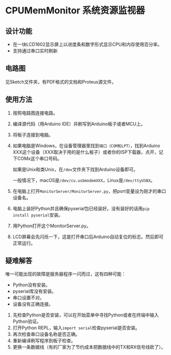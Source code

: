 # CPUMemMonitor 系统资源监视器

## 设计功能
* 在一块LCD1602显示屏上以进度条和数字形式显示CPU和内存使用百分率。
* 支持通过串口实时刷新

## 电路图
见Sketch文件夹，有PDF格式的文档和Proteus源文件。

## 使用方法
1. 按照电路图连接电路。
2. 编译源代码（用Arduino IDE）并刷写到Arduino板子或者MCU上。
3. 将板子连接到电脑。
4. 如果电脑是Windows，在设备管理器里找到`端口（COM和LPT）`，找到Arduino XXX这个设备（XXX取决于用的是什么板子）或者你的ISP下载器，点开，记下COMx这个串口号码。
   
   如果是Unix和类Unix，在`/dev`文件夹下找到Arduino设备即可。
   
   一般情况下，macOS是`/dev/cu.usbmodemXXX`，Linux是`/dev/ttyUSBX`。
5. 在电脑上打开`MonitorServer/MonitorServer.py`，把port变量设为刚才的串口设备名。
6. 电脑上装好Python并且确保pyserial包已经装好。没有装好的话用`pip install pyserial`安装。
7. 用Python打开这个MonitorServer.py。
8. LCD屏幕会先闪烁一下，这是打开串口后Arduino自动复位的标志。然后即可正常运行。

## 疑难解答
唯一可能出现的故障是服务器程序一闪而过，这有四种可能：

* Python没有安装。
* pyserial库没有安装。
* 串口设置不对。
* 设备没有正确连接。

1. 先检查Python是否安装，可以在开始菜单中寻找Python或者在终端中输入Python验证。
2. 打开Python REPL，输入`import serial`检查pyserial是否安装。
3. 再次检查串口设备名称是否正确。
4. 重新编译刷写程序到板子检查。
5. 更换一条数据线（有的厂家为了节约成本把数据线中的TX和RX信号线砍了）。
